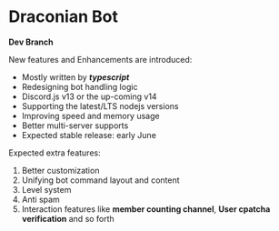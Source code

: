 # Draconian Bot

**Dev Branch**

New features and Enhancements are introduced:

- Mostly written by **_typescript_**
- Redesigning bot handling logic
- Discord.js v13 or the up-coming v14
- Supporting the latest/LTS nodejs versions
- Improving speed and memory usage
- Better multi-server supports
- Expected stable release: early June

Expected extra features:

1. Better customization
2. Unifying bot command layout and content
3. Level system
4. Anti spam
5. Interaction features like **member counting channel**, **User cpatcha verification** and so forth
